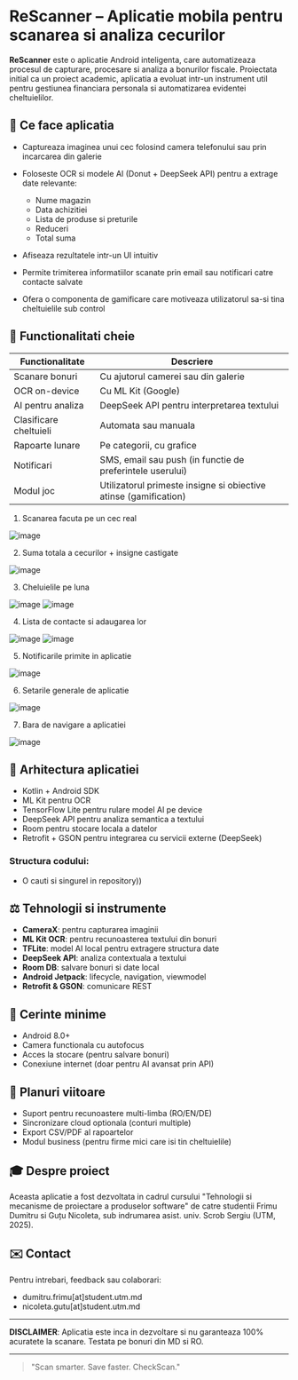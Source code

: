 # ReScanner – Aplicatie mobila pentru scanarea si analiza cecurilor



**ReScanner** este o aplicatie Android inteligenta, care automatizeaza procesul de capturare, procesare si analiza a bonurilor fiscale. Proiectata initial ca un proiect academic, aplicatia a evoluat intr-un instrument util pentru gestiunea financiara personala si automatizarea evidentei cheltuielilor.

## 🚀 Ce face aplicatia

* Captureaza imaginea unui cec folosind camera telefonului sau prin incarcarea din galerie
* Foloseste OCR si modele AI (Donut + DeepSeek API) pentru a extrage date relevante:

  * Nume magazin
  * Data achizitiei
  * Lista de produse si preturile
  * Reduceri
  * Total suma
* Afiseaza rezultatele intr-un UI intuitiv
* Permite trimiterea informatiilor scanate prin email sau notificari catre contacte salvate
* Ofera o componenta de gamificare care motiveaza utilizatorul sa-si tina cheltuielile sub control

## 🤖 Functionalitati cheie

| Functionalitate        | Descriere                                                        |
| ---------------------- | ---------------------------------------------------------------- |
| Scanare bonuri         | Cu ajutorul camerei sau din galerie                              |
| OCR on-device          | Cu ML Kit (Google)                                               |
| AI pentru analiza      | DeepSeek API pentru interpretarea textului        |
| Clasificare cheltuieli | Automata sau manuala                                             |
| Rapoarte lunare        | Pe categorii, cu grafice                                         |
| Notificari             | SMS, email sau push (in functie de preferintele userului)        |
| Modul joc              | Utilizatorul primeste insigne si obiective atinse (gamification) |


1. Scanarea facuta pe un cec real
   
![image](https://github.com/user-attachments/assets/51072992-1430-49fe-a6d0-8e3ccaa284af)

2. Suma totala a cecurilor + insigne castigate
   
![image](https://github.com/user-attachments/assets/77802f21-5d9f-4352-a9ba-e38036b24531)

3. Cheluielile pe luna
   
![image](https://github.com/user-attachments/assets/b3060390-a221-42a2-94e5-ea853c50252a)
![image](https://github.com/user-attachments/assets/c3efa726-3b13-41e0-b9bd-6e03bd161541)

4. Lista de contacte si adaugarea lor
   
![image](https://github.com/user-attachments/assets/c77a7f5c-ad71-4b60-8515-30cfd2465605)
![image](https://github.com/user-attachments/assets/7670e194-d82d-4c76-b1a8-f5e4d717a4f6)

5. Notificarile primite in aplicatie
   
![image](https://github.com/user-attachments/assets/300448f3-5b23-484a-ab0c-6fa188aa0d94)

6. Setarile generale de aplicatie
   
![image](https://github.com/user-attachments/assets/afc070a2-8fd7-4cd6-9794-d23160b25034)

7. Bara de navigare a aplicatiei
   
![image](https://github.com/user-attachments/assets/351932ad-b4e7-4245-81c7-6addc2efb494)

## 🚚 Arhitectura aplicatiei

* Kotlin + Android SDK
* ML Kit pentru OCR
* TensorFlow Lite pentru rulare model AI pe device
* DeepSeek API pentru analiza semantica a textului
* Room pentru stocare locala a datelor
* Retrofit + GSON pentru integrarea cu servicii externe (DeepSeek)

### Structura codului:

* O cauti si singurel in repository))

## ⚖️ Tehnologii si instrumente

* **CameraX**: pentru capturarea imaginii
* **ML Kit OCR**: pentru recunoasterea textului din bonuri
* **TFLite**: model AI local pentru extragere structura date
* **DeepSeek API**: analiza contextuala a textului
* **Room DB**: salvare bonuri si date local
* **Android Jetpack**: lifecycle, navigation, viewmodel
* **Retrofit & GSON**: comunicare REST

## 🔧 Cerinte minime

* Android 8.0+
* Camera functionala cu autofocus
* Acces la stocare (pentru salvare bonuri)
* Conexiune internet (doar pentru AI avansat prin API)

## 🔎 Planuri viitoare

* Suport pentru recunoastere multi-limba (RO/EN/DE)
* Sincronizare cloud optionala (conturi multiple)
* Export CSV/PDF al rapoartelor
* Modul business (pentru firme mici care isi tin cheltuielile)

## 🎓 Despre proiect

Aceasta aplicatie a fost dezvoltata in cadrul cursului "Tehnologii si mecanisme de proiectare a produselor software" de catre studentii Frimu Dumitru si Guțu Nicoleta, sub indrumarea asist. univ. Scrob Sergiu (UTM, 2025).

## ✉️ Contact

Pentru intrebari, feedback sau colaborari:

* dumitru.frimu\[at]student.utm.md
* nicoleta.gutu\[at]student.utm.md

---

**DISCLAIMER**: Aplicatia este inca in dezvoltare si nu garanteaza 100% acuratete la scanare. Testata pe bonuri din MD si RO.

---

> "Scan smarter. Save faster. CheckScan."
